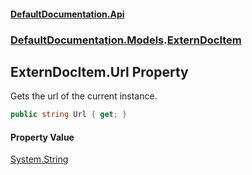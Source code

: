 #### [DefaultDocumentation\.Api](../../../index.md 'index')
### [DefaultDocumentation\.Models](../../../index.md#DefaultDocumentation.Models 'DefaultDocumentation\.Models').[ExternDocItem](index.md 'DefaultDocumentation\.Models\.ExternDocItem')

## ExternDocItem\.Url Property

Gets the url of the current instance\.

```csharp
public string Url { get; }
```

#### Property Value
[System\.String](https://learn.microsoft.com/en-us/dotnet/api/system.string 'System\.String')